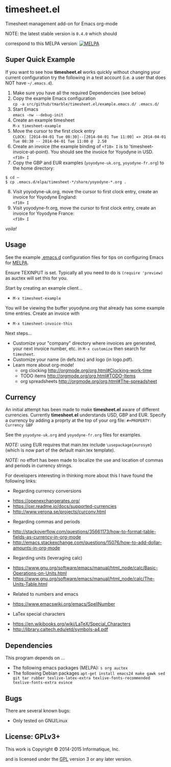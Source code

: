 # timesheet.el

Timesheet management add-on for Emacs org-mode

NOTE: the latest stable version is `0.4.0` which should

correspond to this MELPA version: [![MELPA](https://melpa.org/packages/timesheet-badge.svg)](https://melpa.org/#/timesheet)

## Super Quick Example

If you want to see how **timesheet.el** works quickly without changing your
current configuration try the following in a test account (i.e. a user that
does NOT have `~/.emacs.d`).

1. Make sure you have all the required Dependencies (see below)
2. Copy the example Emacs configuration <br/>
   `cp -a src/github/tmarble/timesheet.el/example.emacs.d/ .emacs.d/`
3. Start Emacs <br/>
   `emacs -nw --debug-init`
4. Create an example timesheet <br/>
   `M-x timesheet-example`
5. Move the cursor to the first clock entry <br/>
`CLOCK: [2014-04-01 Tue 08:30]--[2014-04-01 Tue 11:00] => 2014-04-01 Tue 08:30 -- 2014-04-01 Tue 11:00 @  2.50`
6. Create an invoice (the example binding of `<f10> I` is to 'timesheet-invoice-at-point). You should see the invoice for Yoyodyne in USD. <br/>
  `<f10> I`
7. Copy the GBP and EUR examples (`yoyodyne-uk.org`, `yoyodyne-fr.org`) to the home directory: <br/>
````
$ cd ~
$ cp .emacs.d/elpa/timesheet-*/share/yoyodyne-*.org .
````
8. Visit yoyodyne-uk.org, move the cursor to first clock entry, create an invoice
for Yoyodyne England: <br/>
  `<f10> I`
9. Visit yoyodyne-fr.org, move the cursor to first clock entry, create an invoice
for Yoyodyne France: <br/>
  `<f10> I`

*voila!*

## Usage

See the example [.emacs.d](example.emacs.d) configuration files for tips
on configuring Emacs for [MELPA](http://melpa.milkbox.net/#/getting-started).

Ensure TEXINPUT is set. Typically all you need to do is
`(require 'preview)` as auctex will set this for you.

Start by creating an example client...
* ````M-x timesheet-example````

You will be viewing the buffer yoyodyne.org that already has some example time entries. Create an invoice with
* ````M-x timesheet-invoice-this````

Next steps...
* Customize your "company" directory where invoices are generated, your next invoice number, etc.
  in ````M-x customize```` then search for ````timesheet````.
* Customize your name (in defs.tex) and logo (in logo.pdf).
* Learn more about org-mode!
  * org clocking http://orgmode.org/org.html#Clocking-work-time
  * TODO items http://orgmode.org/org.html#TODO-Items
  * org spreadsheets http://orgmode.org/org.html#The-spreadsheet

## Currency

An initial attempt has been made to make **timesheet.el** aware of different
currencies. Currently **timesheet.el** understands USD, GBP and EUR.
Specify a currency by adding a proprty at the top of your org file:
`#+PROPERTY: Currency GBP`

See the `yoyodyne-uk.org` and `yoyodyne-fr.org` files for examples.

*NOTE:* using EUR requires that main.tex include `\usepackage{eurosym}`
(which is now part of the default main.tex template).

*NOTE:* no effort has been made to localize the use and location of
commas and periods in currency strings.

For developers interesting in thinking more about this I have found
the following links:

* Regarding currency conversions
 + https://openexchangerates.org/
 + https://oxr.readme.io/docs/supported-currencies
 + http://www.verona.se/projects/curconv.html
* Regarding commas and periods
 + http://stackoverflow.com/questions/35661173/how-to-format-table-fields-as-currency-in-org-mode
 + http://emacs.stackexchange.com/questions/15076/how-to-add-dollar-amounts-in-org-mode
* Regarding units (leveraging calc)
 + https://www.gnu.org/software/emacs/manual/html_node/calc/Basic-Operations-on-Units.html
 + https://www.gnu.org/software/emacs/manual/html_node/calc/The-Units-Table.html
* Related to numbers and emacs
 + https://www.emacswiki.org/emacs/SpellNumber
* LaTex special characters
 + https://en.wikibooks.org/wiki/LaTeX/Special_Characters
 + http://library.caltech.edu/etd/symbols-a4.pdf

## Dependencies

This program depends on ...
* The following emacs packages (MELPA): ````s org auctex````
* The following Debian packages
  ```apt-get install emacs24 make gawk sed git tar rubber texlive-latex-extra texlive-fonts-recommended texlive-fonts-extra evince```

## Bugs

There are several known bugs:

* Only tested on GNU/Linux

## License: GPLv3+

This work is Copyright © 2014-2015 Informatique, Inc.

and is licensed under the [GPL](LICENSE) version 3 or any later version.
